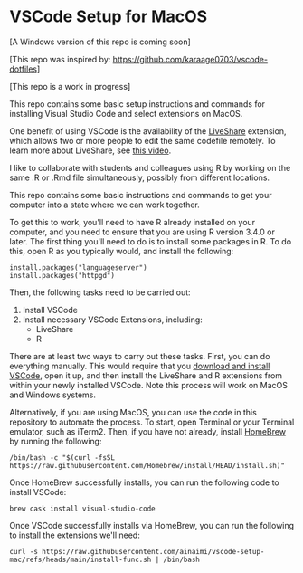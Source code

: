 # VSCode Setup for MacOS

[A Windows version of this repo is coming soon]

[This repo was inspired by: https://github.com/karaage0703/vscode-dotfiles]

[This repo is a work in progress]

This repo contains some basic setup instructions and commands for installing Visual Studio Code and select extensions on MacOS. 

One benefit of using VSCode is the availability of the [LiveShare](https://marketplace.visualstudio.com/items?itemName=MS-vsliveshare.vsliveshare) extension, which allows two or more people to edit the 
same codefile remotely. To learn more about LiveShare, see [this video](https://youtu.be/A2ceblXTBBc).

I like to collaborate with students and colleagues using R by working on the same .R or .Rmd file simultaneously, possibly 
from different locations.

This repo contains some basic instructions and commands to get your computer into a state where we can work together.

To get this to work, you'll need to have R already installed on your computer, and you need to ensure that you are using 
R version 3.4.0 or later. The first thing you'll need to do is to install some packages in R. To do this, open R as 
you typically would, and install the following:

```
install.packages("languageserver")
install.packages("httpgd")
```

Then, the following tasks need to be carried out:

1) Install VSCode
2) Install necessary VSCode Extensions, including:
    - LiveShare
    - R

There are at least two ways to carry out these tasks. First, you can do everything manually. This would require that you
[download and install VSCode](https://code.visualstudio.com/), open it up, and then install the LiveShare and R extensions
from within your newly installed VSCode. Note this process will work on MacOS and Windows systems.

Alternatively, if you are using MacOS, you can use the code in this repository to automate the process. To start, open Terminal
or your Terminal emulator, such as iTerm2. Then, if you have not already,  install [HomeBrew](https://brew.sh/) by running the following:

```
/bin/bash -c "$(curl -fsSL https://raw.githubusercontent.com/Homebrew/install/HEAD/install.sh)"
```

Once HomeBrew successfully installs, you can run the following code to install VSCode:

```
brew cask install visual-studio-code
```

Once VSCode successfully installs via HomeBrew, you can run the following to install the extensions we'll need:

```
curl -s https://raw.githubusercontent.com/ainaimi/vscode-setup-mac/refs/heads/main/install-func.sh | /bin/bash
```

